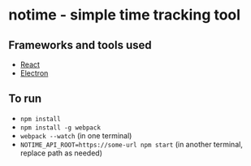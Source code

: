 # notime - simple time tracking tool

## Frameworks and tools used

* [React](https://reactjs.org/)
* [Electron](https://electronjs.org/)

## To run

- `npm install`
- `npm install -g webpack`
- `webpack --watch` (in one terminal)
- `NOTIME_API_ROOT=https://some-url npm start` (in another terminal, replace path as needed)
